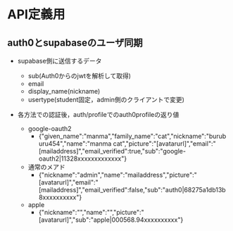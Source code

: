 # API定義用

## auth0とsupabaseのユーザ同期

- supabase側に送信するデータ
  - sub(Auth0からのjwtを解析して取得)
  - email
  - display_name(nickname)
  - usertype(student固定，admin側のクライアントで変更)

- 各方法での認証後，auth/profileでのauth0profileの返り値
  - google-oauth2
    - {"given_name":"manma","family_name":"cat","nickname":"buruburu454","name":"manma cat","picture":"[avatarurl]","email":"[mailaddress]","email_verified":true,"sub":"google-oauth2|11328xxxxxxxxxxxxx"}
  - 通常のメアド
    - {"nickname":"admin","name":"mailaddress","picture":"[avatarurl]","email":"[mailaddress]","email_verified":false,"sub":"auth0|68275a1db13b8xxxxxxxxxx"}
  - apple
    - {"nickname":"","name":"","picture":"[avatarurl]","sub":"apple|000568.94xxxxxxxxxx"}